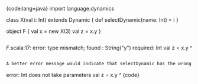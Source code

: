{code:lang=java}
import language.dynamics

class X(val i: Int) extends Dynamic {
   def selectDynamic(name: Int) = i
}

object F {
   val x = new X(3)
   val z = x.y
}
```scala

```
F.scala:17: error: type mismatch;
 found   : String("y")
 required: Int
        val z = x.y
                ^
```scala

A better error message would indicate that selectDynamic has the wrong signature.  A related situation is when selectDynamic has no arguments, which gives this error message:

```
error: Int does not take parameters
    val z = x.y
            ^
{code}
